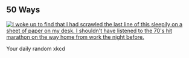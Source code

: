 ## 50 Ways
[![I woke up to find that I had scrawled the last line of this sleepily on a sheet of paper on my desk.  I shouldn't have listened to the 70's hit marathon on the way home from work the night before.](https://imgs.xkcd.com/comics/50_ways.png)](https://xkcd.com/118/ "I woke up to find that I had scrawled the last line of this sleepily on a sheet of paper on my desk.  I shouldn't have listened to the 70's hit marathon on the way home from work the night before.")

Your daily random xkcd
